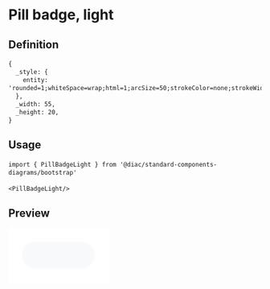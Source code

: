 # Pill badge, light

## Definition

```
{
  _style: { 
    entity: 'rounded=1;whiteSpace=wrap;html=1;arcSize=50;strokeColor=none;strokeWidth=1;fillColor=#F8F9FA;fontColor=#000000;whiteSpace=wrap;align=left;verticalAlign=middle;spacingLeft=0;fontStyle=1;fontSize=14;spacing=10;',
  },
  _width: 55,
  _height: 20,
}
```

## Usage

```
import { PillBadgeLight } from '@diac/standard-components-diagrams/bootstrap'

<PillBadgeLight/>
```

## Preview

<img src="./pill-badge-light.png" width="200"/>
